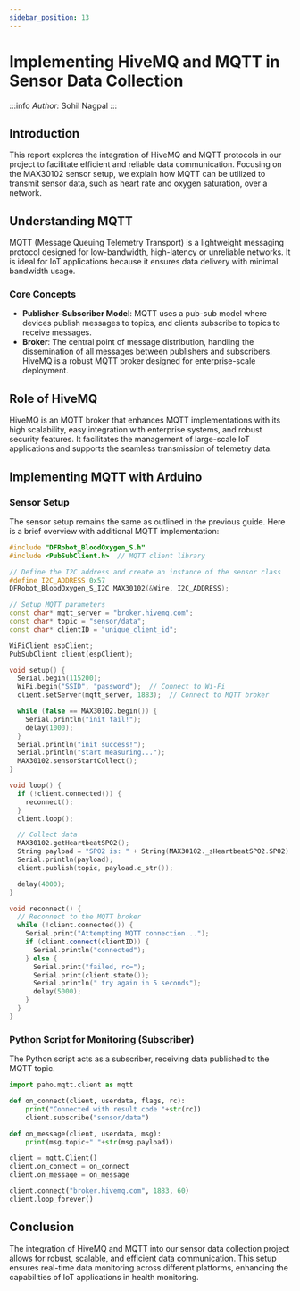 ```yaml
---
sidebar_position: 13
---
```

# Implementing HiveMQ and MQTT in Sensor Data Collection

:::info
*Author:* Sohil Nagpal
:::

## Introduction

This report explores the integration of HiveMQ and MQTT protocols in our project to facilitate efficient and reliable data communication. Focusing on the MAX30102 sensor setup, we explain how MQTT can be utilized to transmit sensor data, such as heart rate and oxygen saturation, over a network.

## Understanding MQTT

MQTT (Message Queuing Telemetry Transport) is a lightweight messaging protocol designed for low-bandwidth, high-latency or unreliable networks. It is ideal for IoT applications because it ensures data delivery with minimal bandwidth usage.

### Core Concepts
- **Publisher-Subscriber Model**: MQTT uses a pub-sub model where devices publish messages to topics, and clients subscribe to topics to receive messages.
- **Broker**: The central point of message distribution, handling the dissemination of all messages between publishers and subscribers. HiveMQ is a robust MQTT broker designed for enterprise-scale deployment.

## Role of HiveMQ

HiveMQ is an MQTT broker that enhances MQTT implementations with its high scalability, easy integration with enterprise systems, and robust security features. It facilitates the management of large-scale IoT applications and supports the seamless transmission of telemetry data.

## Implementing MQTT with Arduino

### Sensor Setup

The sensor setup remains the same as outlined in the previous guide. Here is a brief overview with additional MQTT implementation:

```cpp
#include "DFRobot_BloodOxygen_S.h"
#include <PubSubClient.h>  // MQTT client library

// Define the I2C address and create an instance of the sensor class
#define I2C_ADDRESS 0x57
DFRobot_BloodOxygen_S_I2C MAX30102(&Wire, I2C_ADDRESS);

// Setup MQTT parameters
const char* mqtt_server = "broker.hivemq.com";
const char* topic = "sensor/data";
const char* clientID = "unique_client_id";

WiFiClient espClient;
PubSubClient client(espClient);

void setup() {
  Serial.begin(115200);
  WiFi.begin("SSID", "password");  // Connect to Wi-Fi
  client.setServer(mqtt_server, 1883);  // Connect to MQTT broker

  while (false == MAX30102.begin()) {
    Serial.println("init fail!");
    delay(1000);
  }
  Serial.println("init success!");
  Serial.println("start measuring...");
  MAX30102.sensorStartCollect();
}

void loop() {
  if (!client.connected()) {
    reconnect();
  }
  client.loop();

  // Collect data
  MAX30102.getHeartbeatSPO2();
  String payload = "SPO2 is: " + String(MAX30102._sHeartbeatSPO2.SPO2) + "%";
  Serial.println(payload);
  client.publish(topic, payload.c_str());

  delay(4000);
}

void reconnect() {
  // Reconnect to the MQTT broker
  while (!client.connected()) {
    Serial.print("Attempting MQTT connection...");
    if (client.connect(clientID)) {
      Serial.println("connected");
    } else {
      Serial.print("failed, rc=");
      Serial.print(client.state());
      Serial.println(" try again in 5 seconds");
      delay(5000);
    }
  }
}
```

### Python Script for Monitoring (Subscriber)

The Python script acts as a subscriber, receiving data published to the MQTT topic.

```python
import paho.mqtt.client as mqtt

def on_connect(client, userdata, flags, rc):
    print("Connected with result code "+str(rc))
    client.subscribe("sensor/data")

def on_message(client, userdata, msg):
    print(msg.topic+" "+str(msg.payload))

client = mqtt.Client()
client.on_connect = on_connect
client.on_message = on_message

client.connect("broker.hivemq.com", 1883, 60)
client.loop_forever()
```

## Conclusion

The integration of HiveMQ and MQTT into our sensor data collection project allows for robust, scalable, and efficient data communication. This setup ensures real-time data monitoring across different platforms, enhancing the capabilities of IoT applications in health monitoring.
